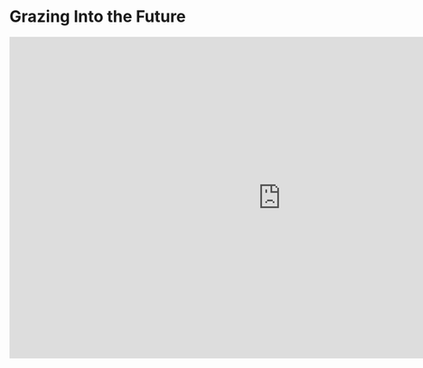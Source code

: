 # Grazing Into the Future

<iframe src="https://docs.google.com/presentation/d/1WfQIESPRCUSavsE9W9vS7aWTgSwFEz7I/edit?usp=drive_link&ouid=114556454877851613541&rtpof=true&sd=true" 
        frameborder="0" width="960" height="569" allowfullscreen="true"></iframe>
